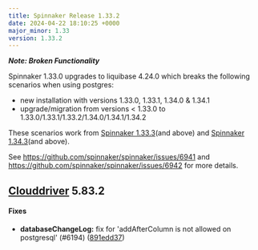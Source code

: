 ```yaml
---
title: Spinnaker Release 1.33.2
date: 2024-04-22 18:10:25 +0000
major_minor: 1.33
version: 1.33.2
---
```


**_Note: Broken Functionality_**

Spinnaker 1.33.0 upgrades to liquibase 4.24.0 which breaks the following scenarios when using postgres:
* new installation with versions 1.33.0, 1.33.1, 1.34.0 & 1.34.1
* upgrade/migration from versions < 1.33.0 to 1.33.0/1.33.1/1.33.2/1.34.0/1.34.1/1.34.2

These scenarios work from [Spinnaker 1.33.3](https://spinnaker.io/changelogs/1.33.3-changelog/)(and above) and [Spinnaker 1.34.3](https://spinnaker.io/changelogs/1.34.3-changelog/)(and above).

See https://github.com/spinnaker/spinnaker/issues/6941 and https://github.com/spinnaker/spinnaker/issues/6942 for more details.

## [Clouddriver](#clouddriver) 5.83.2

#### Fixes

* **databaseChangeLog:**   fix for 'addAfterColumn is not allowed on postgresql' (#6194) ([891edd37](https://github.com/spinnaker/clouddriver/commit/891edd37369d4962c5b5f6f6b7ee35ff0dd2b5fe))
